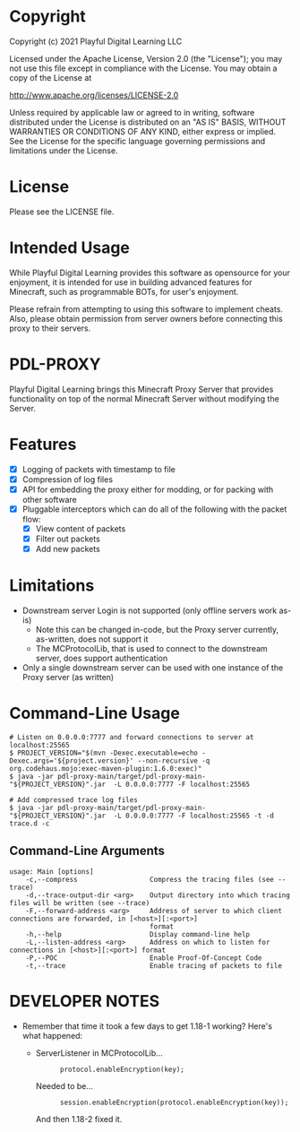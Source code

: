 # Copyright

Copyright (c) 2021 Playful Digital Learning LLC

Licensed under the Apache License, Version 2.0 (the "License");
you may not use this file except in compliance with the License.
You may obtain a copy of the License at

http://www.apache.org/licenses/LICENSE-2.0

Unless required by applicable law or agreed to in writing, software
distributed under the License is distributed on an "AS IS" BASIS,
WITHOUT WARRANTIES OR CONDITIONS OF ANY KIND, either express or implied.
See the License for the specific language governing permissions and
limitations under the License.

# License

Please see the LICENSE file.

# Intended Usage

While Playful Digital Learning provides this software as opensource for your enjoyment, it is intended for use in
building advanced features for Minecraft, such as programmable BOTs, for user's enjoyment.

Please refrain from attempting to using this software to implement cheats.  Also, please obtain permission from
server owners before connecting this proxy to their servers.


# PDL-PROXY

Playful Digital Learning brings this Minecraft Proxy Server that provides functionality on top of the normal Minecraft
Server without modifying the Server.

# Features

* [x] Logging of packets with timestamp to file
* [x] Compression of log files
* [x] API for embedding the proxy either for modding, or for packing with other software
* [x] Pluggable interceptors which can do all of the following with the packet flow:
  * [x] View content of packets
  * [x] Filter out packets
  * [x] Add new packets
  
# Limitations

* Downstream server Login is not supported (only offline servers work as-is)
  * Note this can be changed in-code, but the Proxy server currently, as-written, does not support it
  * The MCProtocolLib, that is used to connect to the downstream server, does support authentication
* Only a single downstream server can be used with one instance of the Proxy server (as written)

# Command-Line Usage

    # Listen on 0.0.0.0:7777 and forward connections to server at localhost:25565
    $ PROJECT_VERSION="$(mvn -Dexec.executable=echo -Dexec.args='${project.version}' --non-recursive -q org.codehaus.mojo:exec-maven-plugin:1.6.0:exec)"
    $ java -jar pdl-proxy-main/target/pdl-proxy-main-"${PROJECT_VERSION}".jar  -L 0.0.0.0:7777 -F localhost:25565

    # Add compressed trace log files 
    $ java -jar pdl-proxy-main/target/pdl-proxy-main-"${PROJECT_VERSION}".jar  -L 0.0.0.0:7777 -F localhost:25565 -t -d trace.d -c

## Command-Line Arguments

    usage: Main [options]
        -c,--compress                  Compress the tracing files (see --trace)
        -d,--trace-output-dir <arg>    Output directory into which tracing files will be written (see --trace)
        -F,--forward-address <arg>     Address of server to which client connections are forwarded, in [<host>][:<port>]
                                       format
        -h,--help                      Display command-line help
        -L,--listen-address <arg>      Address on which to listen for connections in [<host>][:<port>] format
        -P,--POC                       Enable Proof-Of-Concept Code
        -t,--trace                     Enable tracing of packets to file

# DEVELOPER NOTES

* Remember that time it took a few days to get 1.18-1 working?  Here's what happened:

	- ServerListener in MCProtocolLib...

                protocol.enableEncryption(key);

	  Needed to be...

                session.enableEncryption(protocol.enableEncryption(key));

	  And then 1.18-2 fixed it.
